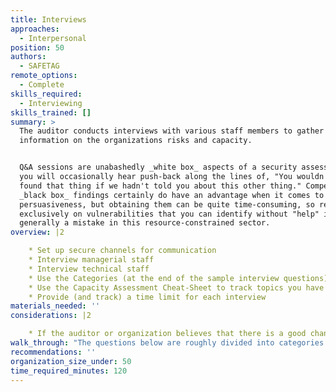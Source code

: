 ```yaml
---
title: Interviews
approaches:
  - Interpersonal
position: 50
authors:
  - SAFETAG
remote_options:
  - Complete
skills_required:
  - Interviewing
skills_trained: []
summary: >
  The auditor conducts interviews with various staff members to gather
  information on the organizations risks and capacity.


  Q&A sessions are unabashedly _white box_ aspects of a security assessment, and
  you will occasionally hear push-back along the lines of, "You wouldn't have
  found that thing if we hadn't told you about this other thing." Compelling
  _black box_ findings certainly do have an advantage when it comes to
  persuasiveness, but obtaining them can be quite time-consuming, so relying
  exclusively on vulnerabilities that you can identify without "help" is
  generally a mistake in this resource-constrained sector.
overview: |2

    * Set up secure channels for communication
    * Interview managerial staff
    * Interview technical staff
    * Use the Categories (at the end of the sample interview questions) to help scope which questions to ask
    * Use the Capacity Assessment Cheat-Sheet to track topics you have covered
    * Provide (and track) a time limit for each interview
materials_needed: ''
considerations: |2

    * If the auditor or organization believes that there is a good chance of surveillance on the channel you are communicating over, do the rest of the interview on a secured channel or in person where possible, though some information-gathering is critical to do before planning the audit. Inability to do so contributes towards a no-go situation.
walk_through: "The questions below are roughly divided into categories for management, program staff, and technical staff.  The questions for technical staff may be best asked of the manager or another point of contact.  Within that section, there are specific questions that often only actual IT staff are likely to be able to answer.  An auditor may find value in re-asking the same questions to multiple staff members.  Specifically, however, the \"Baseline Threat Identification Questions\" should be asked of whoever the auditor feels most able or willing to answer them.\n\nIn all cases, the HCD Toolkit recommends that you \"warm up the participant with questions they are comfortable with.\" [^HCD_toolkit] -- balance this against not asking questions which you should already know from basic organizational research, followed with informative questions which \"prompt bigger, even aspirational, thinking that they may not be accustomed to on a daily basis.\" [^HCD_toolkit]\n\n  * What is your position in the organization?\n  * What are your main responsibilities in this organization?\n  * What issues does the organization work on? (Provide an example if needed - examples below)\n    * Human Rights\n    * Transparency\n    * Public Service Delivery\n    * Health\n    * Free Media and Information\n    * Climate Issues\n    * Gender Issues\n    * Poverty Alleviation\n    * Community Building\n    * Peace promotion\n    * Agricultural Development\n    * Entrepreneurship\n    * Water, Sanitation\n    * Transportation\n    * Disaster Relief\n    * Other\n    * No Specific Mandate\n  * Where does your organization have activities?\n  * Does the organization have activities in more than one (city/province/country/region)\n  * What kind of funding does you organization receive?\n  * How many projects is your organization currently managing?\n  * What is the organization’s working language? (for password dictionary)\n  * Why are you having the audit done?\n\n###### Management and Baseline Questions\n\n\n  * Could you tell me, approximately, which percentage of the organization’s currently annual budget is dedicated to supporting the use of digital or mobile technology?\n  * Does the organization have its own office space?\n  * Does the organization have a domain name or brand identity that is used for all online communications?\n  * What other languages are used by the organization, formally or informally? (for password dictionary)\n  * In what language has your organization accessed online resources to support its work?\n  * How many paid, full-time staff does the organization employ?\n  * How many paid, part-time staff does the organization employ?\n  * How many unpaid workers, such as volunteers or interns work at least one day a month at the organization?\n  * Does the organization have a staff member responsible for working with digital or mobile technology? Yes, more than one\n  * Is this staff member responsible for any of the following areas:\n    * Office IT infrastructure\n    * Internet Presence or website\n\t* Outreach or communications\n    * Managing programs\n  * Has turnaround in staff members been a problem for retaining technical capacity in your organization?\n  * How regularly do staff members of the organization travel outside of your country?\n  * Does the organization do any of the following activities when travelling internationally:\n    * Run programs\n    * Participate in events\n    * Run trainings\n    * Receive trainings\n    * Fundraising\n\n\n**Go Specific**\n\n\"Dig deeper on the challenge at hand & prompt with ‘what if’ scenarios.\"\n\n  * Is the manager aware that a test is about to be performed?\n\n  * What is the most important reason for your organization to exist? (Provide an example if needed - examples below)\n    * To raise awareness in the organization's policy area.\n    * To impact policy.\n    * To improve policy.\n    * To improve service delivery.\n    * To change specific legislative or administrative governance structures.\n    * To provide citizens with a greater voice in public affairs and deliberations.\n    * To expose corruption or malfeasance.\n    * No concrete strategic objectives.\n  * Does the organization provide services directly to individuals (for example health, educational or legal service?)\n  * What type of direct services does the organization provide? (provide an example if needed - examples below)\n    * Legal Services\n    * Health Services\n\t* Education Services\n    * Water/Sanatation Services\n    * Financial Services\n    * Other Services\n  * Does the organization have a hierarchy for decision-making, according to which different people have different responsibilities and levels of authority?\n\n**Go Personal**\n\n\"Dig deeper on the practices outside of work & prompt with ‘what if’ scenarios.\"\n\n  * Does the staff usually work remotely?\n  * Does the staff usually take their work devices home?\n  * Does the staff usually access organizational assets from personal devices? (Provide an example if needed - examples below)\n    * Work email\n    * Work social media accounts\n    * Office network (VPN)\n    * Shared files\n  * Does the staff usually attend out-of-office events? (Provide an example if needed - examples below)\n    * Protests\n    * Trainings\n    * External meetings\n    * Press conferences\n  * What time does the staff usually come in and get out of the office?\n  * How secure are the office surroundings?\n  * What are the common means of transportation used?\n\n###### Program Staff Questions\n\nFor organizations with signficant online operations/programs, the following questions may be asked of the management point of contact and/or a program staff member.\n\n\n  * Does the organization primarily rely on digital media in its work?\n  * What digital tools does your organization use? (Examples follow)\n      * Email\n      * Email newsletters\n      * Websites\n      * Maintain blog or discussion fora, or another social media account(s)\n      * Engage in online discussions and interactions on external sites\n      * Maintain interactive websites\n      * paid software (like microsoft office or basecamp) to manage the organization or projects\n      * Free branded platforms (like google apps) to manage the organization or projects\n      * digital or mobile tools to collect data or evidence\n      * Digital or mobile tools to deliver health, financial, or other public services\n      * Mass communication to mobile phones\n      * security software (anti-virus, circumvention tools, etc)\n      * disseminate information through third party sites and platforms.\n      * Other\n    * How many people of the organization’s staff currently use digital or mobile technology on a daily basis?\n    * How many of the organization’s currently active projects would not be possible without the use of these media?\n    * Has the organization used the internet (including online training, discussions or research) to get better at any of the following activities\n        * Communicating with stakeholders and raising awareness on issues.\n    \t* Keeping the organization and its staff safe.\n        * Fundraising and developing the organization’s strategic focus.\n        * Managing staff and organizational activities (such as payroll, hiring and other administration)\n    \t* Measuring impact of programs.\n    * What are the most important motivations for the organization to use these tools?\n    * What data would create the greatest risk to the organization if exposed, corrupted, or deleted?\n    * Does the organization have specific plans to increase their capacity to use digital or mobile technologies in their work\n    * Which of the below factors are the three most significant obstacles to the efficient use of digital and mobile technology by your organization?\n      * Limited skills of staff\n      * Limited infrastructure for media or electricity.\n      * Limited technical literacy and media use among staff\n      * limited financial resources\n      * Insufficient hardware or software\n      * None\n      * Other\n      * don't know\n    * How well do you believe your organization is able to identify appropriate digital and mobile technology tools for the organization’s work?\n    * How well do you believe your organization is able to use appropriate digital and mobile technology tools for the organization’s work?\n    * In what ways, if any, have you experienced that technology inhibits the organization’s work?\n    * What new activities using digital or mobile technologies would the organization like to attempt in the future? Please give examples of programs, activities, or management functions\n\n###### Technical Staff Questions\nAsk these of the most technical staff member you are in touch with. If the organization has dedicated IT support, this section also includes specific questions for IT.\n\n\n  * Do the organization’s staff have access to computers for their work?\n  * How many staff members do not have access to their own computer or need to share computers with other?\n  * How many staff members use their personal devices to access organizational assets?\n  * How many staff members work remotely?\n  * What ways has the organization used any of the following methods to build skills and capacities for using digital or mobile technologies?\n    * Local Training\n    * Training in other countries\n    * Online Training\n    * Purchesing equiptment or hardware\n    * hiring consultants\n    * hiring staff or restructring human resources\n    * devoting staff time to independant learning\n    * participating in international events\n    * searching and learning online\n    * Other\n    * None\n  * Have these efforts to increase capacity targeted specific staff members in the organization?\n  * Has the organization actively worked to strengthen its digital security in the last year?\n    * (IF NO) Why did the organization not work to strengthen its digital security in the last year?\n    * (IF YES) How has the organization work to strengthen its digital security in the last year? (Examples Follow)\n      * Limited skills of staff\n      * Limited infrastructure for media or electricity.\n      * Limited technical literacy and media use among staff\n      * limited financial resources\n      * Insufficient hardware or software\n      * None\n      * Other\n      * don't know\n  * Has turnaround in staff members been a problem for retaining technical capacity in your organization?\n  * Are there systems on the network which the client does not own, operate, or rely on, that may require additional approval to test?\n  * Does the organization communicate with its beneficiaries/members/sources?\n    * How does the organization communicate with its beneficiaries/members/sources?\n  * Does the organization use any of these tools to maintain information about its members?\n    * Paper lists\n    * Mobile phone contact lists\n    * Email contact lists\n    * Spreadsheets\n    * CRM (customer relationship management software)\n    * Other\n  * What other tools does the organization use to maintain information about its members?\n  * I will now read a list of hardware tools you might be familiar with; From this list, could you please tell me about the three tools that are most important to the organization?\n    * Desktop computers\n    * Laptop Computers\n    * Mobile Phones\n    * Satellite Phones\n    * Video Equiptment\n    * Cameras\n    * USB Dongles\n    * Hard Drives\n    * Servers\n    * Audio Recorders\n    * Web Cams\n    * Wireless Routers\n    * Other\n  * Other hardware that is important to the organization’s work? Please describe if needed\n  * How important you think each of these hardware tools is for achieving the organization’s strategic objectives?\n  * I will now read a list of software tools you might be familiar with; From this list, could you please tell me about the three tools that are most important in the daily work of your organization?\n    * Social media\n    * Blogging Platforms\n    * Tools for creating and managing pictures or videos\n    * Cloud Based collaboration applications\n    * Budgeting Software\n    * Tools for building and managing websites\n    * project management software\n    * Anti-virus software\n    * tools for managing databases\n    * Graphic design or visualization software\n    * software to manage sms or mobile communication for groups\n    * circumvention software\n    * other\n  * Other software that is important to the organization’s work? Please describe if needed?\n\n**IT Only**\n\n  * Are there any systems which could be characterized as fragile? (systems with tendencies to crash, older operating systems, or which are unpatched)\n  * Does the organization have a standard procedure for installing software? If so can they provide a list of the software they install?\n  * Is any system monitoring software in place?\n  * What are the most critical servers and applications?\n  * Do you use backups in your organization?\n    * Are there any data/devices that are not backed up?\n    * Are backups tested on a regular basis?\n    * When was the last time the backups were restored?\n  * How many websites does your organization have?\n  * What are their URLs?\n  * Where are they hosted?\n  * How many wireless networks are in place at the organization?\n  * Is a guest wireless network used? If so:\n  * What type of encryption is used on the wireless networks?\n  * Does the organization implement filtering of MAC addresses?\n      * If so, can they provide the list of MAC addresses?\n      * If they don't filter MAC addresses, can they make a list of devices and MAC addresses connected to their local network?\n  * Does the guest network require authentication?\n  * Approximately how many clients will be using the wireless network?\n  * How many total IP addresses are being tested?\n  * How many internal IP addresses, if applicable?\n  * How many external IP addresses, if applicable?\n  * Are there any devices in place that may impact the results of audit scans such as a firewall, intrusion detection/prevention system, web application firewall, or load balancers?\n\n###### Baseline Threat Identification Questions\n\n\n\n  * To your knowledge, how often do the below incidents occur in the geographic areas or issue areas in which your organization is active? Could you please tell me if you think they happen never, sometimes or often\n    * The government lawfully intercepts information communicated by civil society or private person\n    * The government lawfully confiscates equipment because of the information it contains\n    * Government, public officials, non-state actors, police or security forces use digital or mobile technology to identify and target individuals for arrest or violen\n    * Government, public officials, non-state actors, police or security forces use digital or mobile technology to attack the reputations of individuals or organizations\n  * To your knowledge, how often do the below actors use digital or mobile technology to target or to identify individuals for arrest or violence? Do they use it never, sometimes, or often?\n    * government or public officials\n    * non-state actors (corporations, social groups)\n    * police, security forces or paramilitary groups\n  * And how often would you say that these actors use digital or mobile technology to monitor or gather information on civil society activities? Never, sometimes, or often?\n    * government or public officials\n    * non-state actors (corporations, social groups)\n    * police, security forces or paramilitary groups\n  * What do you feel are the most immediate and serious digital threats to the organization?\n  * How much risk do you feel each of these digital threats presents to your organization?\n    * Online surveillance\n    * DDOS (Distributed Denial of Service) Attack\n    * Targeted for physical violence on the basis of digital activity\n    * Data loss\n    * Other.\n  * Do you feel that any of these threats place the physical security of your staff in danger?\n  * Do you feel that any of these threats place the physical security of your stakeholders in danger?\n  * Do you feel that any of these threats place the physical security of your beneficiaries in danger?\n  * In the last six months, have you or any of your civil society peers experienced any of the following?\n    * Intimidation or threats of violence by public officials, police or security force\n    * Intimidation or threats of violence by private or non-state actors.\n    * Threats of arrest or detention\n    * Arrest\n    * Threats of Torture.\n    * Confiscation of equipment\n    * Threats to administrative standing, such as stripping individuals of professional accreditation or organization of licenses\n    * Other\n  * How has your organization responded to these threats?\n    * Addressed the issue in the press/online\n    * Told other organizations about the threat\n    * Contacted the authorities\n    * Trained staff to prevent and mitigate such threats in the future\n    * Requested help from other organizations\n    * Invested in hardware\n    * raised funds\n    * has not responded\n    * other\n  * Has the organization taken any of the following steps to prepare against digital or physical threats?\n    * Staff have been trained\n    * There are specific plans in place for specific situations\n    * Equipment and/or supplies have been made ready\n    * Other\n\n  * Does the organization experience power outages in its office\n  * Does the organization have access to the Internet in its offices?\n  * In the last month, has your organization lost access to Internet for reasons other than power outages\n  * What are the security threats in the office surroundings?\n    * Robbery?\n    * Kidnapping?\n    * Harrasment?\n    * Surveillance?\n    * Physical violence?\n\n###### Questions for Known High Risk Organizations\n\nSee [Guiding Questions for High Risk Organizations](https://safetag.org/activities/interviews_highrisk) if there are concerns that the organization may be targeted by advanced threat actors.\n"
recommendations: ''
organization_size_under: 50
time_required_minutes: 120
---
```


